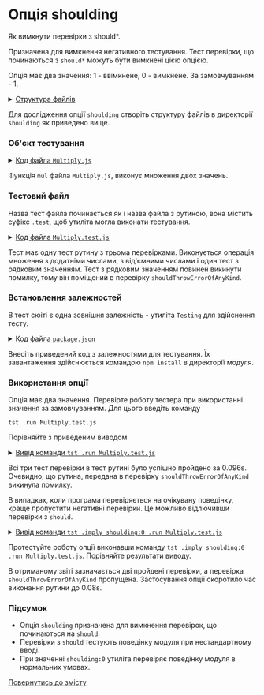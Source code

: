 # Опція shoulding

Як вимкнути перевірки з should*.

Призначена для вимкнення негативного тестування. Тест перевірки, що починаються з `should*` можуть бути вимкнені цією опцією.

Опція має два значення: 1 - ввімкнене, 0 - вимкнене. За замовчуванням - 1.

<details>
  <summary><u>Структура файлів</u></summary>

```
shoulding
     ├── Multiply.js
     ├── Multiply.test.js
     └── package.json
```

</details>

Для дослідження опції `shoulding` створіть структуру файлів в директорії `shoulding` як приведено вище.

### Об'єкт тестування

<details>
    <summary><u>Код файла <code>Multiply.js</code></u></summary>

```js    
module.exports.multiply = function( a, b )
{
  return Number( a ) * Number( b );
};
```

</details>

Функція `mul` файла `Multiply.js`, виконує множення двох значень.

### Тестовий файл

Назва тест файла починається як і назва файла з рутиною, вона містить суфікс `.test`, щоб утиліта могла виконати тестування.

<details>
    <summary><u>Код файла <code>Multiply.test.js</code></u></summary>

```js    
let _ = require( 'wTesting' );
let Mul = require( './Multiply.js' );

//

function routine1( test )
{
  test.equivalent( Mul.mul( 1, 2 ), 2 );
  test.equivalent( Mul.mul( 1, -2 ), -2 );
  test.shouldThrowErrorOfAnyKind( () => Mul.mul( a, 1 ) );
}

//

var Self =
{
  name : 'Multiply',
  tests :
  {
    routine1,
  }
}

//

Self = wTestSuite( Self );
if( typeof module !== 'undefined' && !module.parent )
wTester.test( Self.name );                            
```

</details>

Тест має одну тест рутину з трьома перевірками. Виконується операція множення з додатніми числами, з від'ємними числами і один тест з рядковим значенням. Тест з рядковим значенням повинен викинути помилку, тому він поміщений в перевірку `shouldThrowErrorOfAnyKind`.

### Встановлення залежностей

В тест сюіті є одна зовнішня залежність - утиліта `Testing` для здійснення тесту.

<details>
    <summary><u>Код файла <code>package.json</code></u></summary>

```json    
{
  "dependencies": {
    "wTesting": ""
  }
}

```

</details>

Внесіть приведений код з залежностями для тестування. Їх завантаження здійснюється командою `npm install` в директорії модуля.

### Використання опції

Опція має два значення. Перевірте роботу тестера при використанні значення за замовчуванням. Для цього введіть команду

```
tst .run Multiply.test.js
```

Порівняйте з приведеним виводом

<details>
  <summary><u>Вивід команди <code>tst .run Multiply.test.js</code></u></summary>

```
[user@user ~]$ tst .run Multiply.test.js
Running test suite ( Multiply ) ..
    at  /.../Multiply.test.js:27

      Passed test routine ( Multiply / routine1 ) in 0.096s

    Passed test checks 3 / 3
    Passed test cases 0 / 0
    Passed test routines 1 / 1
    Test suite ( Multiply ) ... in 0.697s ... ok


  Testing ... in 1.271s ... ok
```

</details>

Всі три тест перевірки в тест рутині було успішно пройдено за 0.096s. Очевидно, що рутина, передана в перевірку `shouldThrowErrorOfAnyKind` викинула помилку.

В випадках, коли програма перевіряється на очікувану поведінку, краще пропустити негативні перевірки. Це можливо відлючивши перевірки з `should`.

<details>
  <summary><u>Вивід команди <code>tst .imply shoulding:0 .run Multiply.test.js</code></u></summary>

```
[user@user ~]$ tst .imply shoulding:0 .run Multiply.test.js
Running test suite ( Multiply ) ..
    at  /.../Multiply.test.js:27

       Passed test routine ( Multiply / routine1 ) in 0.080s

    Passed test checks 2 / 2
    Passed test cases 0 / 0
    Passed test routines 1 / 1
    Test suite ( Multiply ) ... in 0.683s ... ok


  Testing ... in 1.257s ... ok
```

</details>

Протестуйте роботу опції виконавши команду `tst .imply shoulding:0 .run Multiply.test.js`. Порівняйте результати виводу.

В отриманому звіті зазначається дві пройдені перевірки, а перевірка `shouldThrowErrorOfAnyKind` пропущена. Застосування опції скоротило час виконання рутини до 0.08s.

### Підсумок

- Опція `shoulding` призначена для вимкнення перевірок, що починаються на `should`.
- Перевірки з `should` тестують поведінку модуля при нестандартному вводі.
- При значенні `shoulding:0` утиліта перевіряє поведінку модуля в нормальних умовах.

[Повернутись до змісту](../README.md#tutorials)
